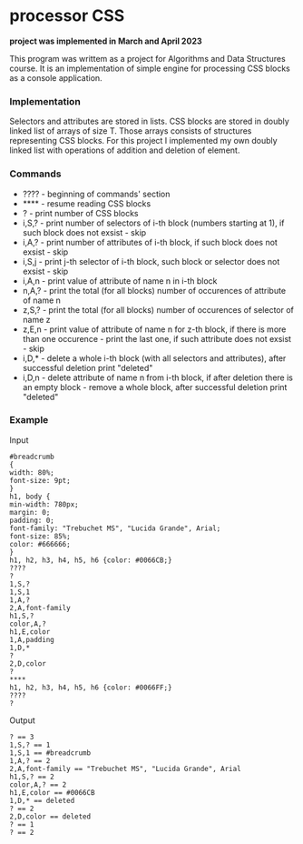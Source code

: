 # processor CSS
**project was implemented in March and April 2023**


This program was writtem as a project for Algorithms and Data Structures course. It is an implementation of simple engine for processing CSS blocks as a console application.  

### Implementation
Selectors and attributes are stored in lists. CSS blocks are stored in doubly linked list of arrays of size T. Those arrays consists of structures representing CSS blocks. For this project I implemented my own doubly linked list with operations of addition and deletion of element.

### Commands
- ???? - beginning of commands' section
- **** - resume reading CSS blocks
- ? - print number of CSS blocks
- i,S,? - print number of selectors of i-th block (numbers starting at 1), if such block does not exsist - skip
- i,A,? - print number of attributes of i-th block, if such block does not exsist - skip
- i,S,j - print j-th selector of i-th block, such block or selector does not exsist - skip
- i,A,n - print value of attribute of name n in i-th block
- n,A,? - print the total (for all blocks) number of occurences of attribute of name n
- z,S,? - print the total (for all blocks) number of occurences of selector of name z
- z,E,n - print value of attribute of name n for z-th block, if there is more than one occurence - print the last one, if such attribute does not exsist - skip
- i,D,* - delete a whole i-th block (with all selectors and attributes), after successful deletion print "deleted"
- i,D,n - delete attribute of name n from i-th block, if after deletion there is an empty block - remove a whole block, after successful deletion print "deleted"

### Example
Input
```
#breadcrumb
{
width: 80%;
font-size: 9pt;
}
h1, body {
min-width: 780px;
margin: 0;
padding: 0;
font-family: "Trebuchet MS", "Lucida Grande", Arial;
font-size: 85%;
color: #666666;
}
h1, h2, h3, h4, h5, h6 {color: #0066CB;}
????
?
1,S,?
1,S,1
1,A,?
2,A,font-family
h1,S,?
color,A,?
h1,E,color
1,A,padding
1,D,*
?
2,D,color
?
****
h1, h2, h3, h4, h5, h6 {color: #0066FF;}
????
?
```

Output
```
? == 3
1,S,? == 1
1,S,1 == #breadcrumb
1,A,? == 2
2,A,font-family == "Trebuchet MS", "Lucida Grande", Arial
h1,S,? == 2
color,A,? == 2
h1,E,color == #0066CB
1,D,* == deleted
? == 2
2,D,color == deleted
? == 1
? == 2
```
